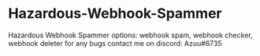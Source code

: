# Hazardous-Webhook-Spammer
Hazardous Webhook Spammer options: webhook spam, webhook checker, webhook deleter
for any bugs contact me on discord: Azuu#6735

